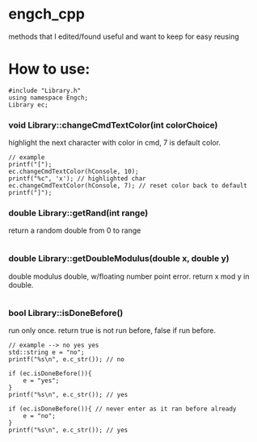 # engch_cpp
methods that I edited/found useful and want to keep for easy reusing
# How to use: 
```
#include "Library.h"
using namespace Engch;
Library ec;
```
### void Library::changeCmdTextColor(int colorChoice) 
highlight the next character with color in cmd, 7 is default color.
```
// example 
printf("[");
ec.changeCmdTextColor(hConsole, 10); 
printf("%c", 'x'); // highlighted char
ec.changeCmdTextColor(hConsole, 7); // reset color back to default
printf("]");
```
### double Library::getRand(int range)
return a random double from 0 to range
```
```
### double Library::getDoubleModulus(double x, double y)
double modulus double, w/floating number point error. return x mod y in double.
```
```
### bool Library::isDoneBefore()
run only once. return true is not run before, false if run before. 
```
// example --> no yes yes
std::string e = "no";
printf("%s\n", e.c_str()); // no

if (ec.isDoneBefore()){
    e = "yes";
}
printf("%s\n", e.c_str()); // yes

if (ec.isDoneBefore()){ // never enter as it ran before already
    e = "no";
}
printf("%s\n", e.c_str()); // yes
```
